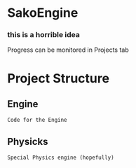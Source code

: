 # SakoEngine
### this is a horrible idea

Progress can be monitored in Projects tab

# Project Structure

## Engine 
    Code for the Engine

## Physicks
    Special Physics engine (hopefully)
